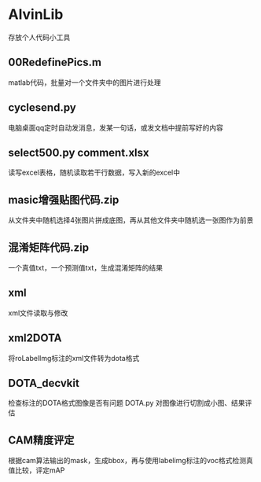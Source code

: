 # AlvinLib

存放个人代码小工具


## 00RedefinePics.m

matlab代码，批量对一个文件夹中的图片进行处理


## cyclesend.py

电脑桌面qq定时自动发消息，发某一句话，或发文档中提前写好的内容


## select500.py comment.xlsx

读写excel表格，随机读取若干行数据，写入新的excel中


## masic增强贴图代码.zip

从文件夹中随机选择4张图片拼成底图，再从其他文件夹中随机选一张图作为前景


## 混淆矩阵代码.zip
一个真值txt，一个预测值txt，生成混淆矩阵的结果

## xml
xml文件读取与修改

## xml2DOTA
将roLabelImg标注的xml文件转为dota格式

## DOTA_decvkit
检查标注的DOTA格式图像是否有问题 DOTA.py
对图像进行切割成小图、结果评估

## CAM精度评定
根据cam算法输出的mask，生成bbox，再与使用labelimg标注的voc格式检测真值比较，评定mAP
